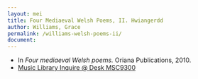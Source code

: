 ```yaml
---
layout: mei
title: Four Mediaeval Welsh Poems, II. Hwiangerdd
author: Williams, Grace
permalink: /williams-welsh-poems-ii/
document:
---
```


- In *Four mediaeval Welsh poems.* Oriana Publications, 2010.
- <a href="https://tufts-primo.hosted.exlibrisgroup.com/permalink/f/bnf7qa/01TUN_ALMA21283969240003851" target="_blank">Music Library Inquire @ Desk MSC9300</a>
